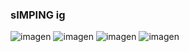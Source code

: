 ### sIMPING ig

![imagen](https://user-images.githubusercontent.com/90753482/136006240-0bd51d66-3eb4-4386-b612-c8df3f8bd9e7.png)
![imagen](https://user-images.githubusercontent.com/90753482/136006473-06ae74c4-0b51-4288-95fa-1e3ecd23fe37.png)
![imagen](https://user-images.githubusercontent.com/90753482/136006542-8cd1d66d-3223-441a-9be2-2db81b0dcd99.png)
![imagen](https://user-images.githubusercontent.com/90753482/136006585-69687bef-75fe-49d5-811d-e81b24615289.png)

